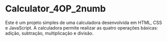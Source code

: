 # Calculator_4OP_2numb
Este é um projeto simples de uma calculadora desenvolvida em HTML, CSS e JavaScript. A calculadora permite realizar as quatro operações básicas: adição, subtração, multiplicação e divisão.
